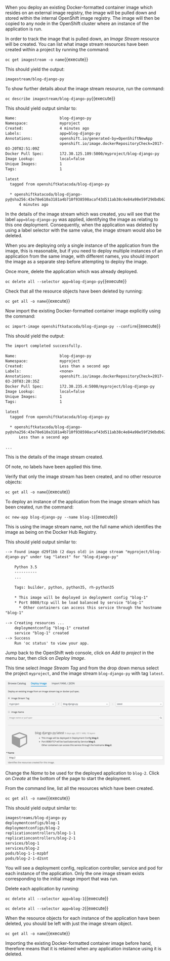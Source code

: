 When you deploy an existing Docker-formatted container image which resides on an external image registry, the image will be pulled down and stored within the internal OpenShift image registry. The image will then be copied to any node in the OpenShift cluster where an instance of the application is run.

In order to track the image that is pulled down, an _Image Stream_ resource will be created. You can list what image stream resources have been created within a project by running the command:

``oc get imagestream -o name``{{execute}}

This should yield the output:

```
imagestream/blog-django-py
```

To show further details about the image stream resource, run the command:

``oc describe imagestream/blog-django-py``{{execute}}

This should yield output similar to:

```
Name:                   blog-django-py
Namespace:              myproject
Created:                4 minutes ago
Labels:                 app=blog-django-py
Annotations:            openshift.io/generated-by=OpenShiftNewApp
                        openshift.io/image.dockerRepositoryCheck=2017-03-20T02:51:09Z
Docker Pull Spec:       172.30.125.109:5000/myproject/blog-django-py
Image Lookup:           local=false
Unique Images:          1
Tags:                   1

latest
  tagged from openshiftkatacoda/blog-django-py

  * openshiftkatacoda/blog-django-py@sha256:43e78e610a3181a4b710f938598acaf43d511ab38c4e84a98e59f29dbdb62c62
      4 minutes ago
```

In the details of the image stream which was created, you will see that the label ``app=blog-django-py`` was applied, identifying the image as relating to this one deployment. Consequently, when the application was deleted by using a label selector with the same value, the image stream would also be deleted.

When you are deploying only a single instance of the application from the image, this is reasonable, but if you need to deploy multiple instances of an application from the same image, with different names, you should import the image as a separate step before attempting to deploy the image.

Once more, delete the application which was already deployed.

``oc delete all --selector app=blog-django-py``{{execute}}

Check that all the resource objects have been deleted by running:

``oc get all -o name``{{execute}}

Now import the existing Docker-formatted container image explicitly using the command:

``oc import-image openshiftkatacoda/blog-django-py --confirm``{{execute}}

This should yield the output:

```
The import completed successfully.

Name:                   blog-django-py
Namespace:              myproject
Created:                Less than a second ago
Labels:                 <none>
Annotations:            openshift.io/image.dockerRepositoryCheck=2017-03-20T03:20:35Z
Docker Pull Spec:       172.30.235.4:5000/myproject/blog-django-py
Image Lookup:           local=false
Unique Images:          1
Tags:                   1

latest
  tagged from openshiftkatacoda/blog-django-py

  * openshiftkatacoda/blog-django-py@sha256:43e78e610a3181a4b710f938598acaf43d511ab38c4e84a98e59f29dbdb62c62
      Less than a second ago

...
```

This is the details of the image stream created.

Of note, no labels have been applied this time.

Verify that only the image stream has been created, and no other resource objects:

``oc get all -o name``{{execute}}

To deploy an instance of the application from the image stream which has been created, run the command:

``oc new-app blog-django-py --name blog-1``{{execute}}

This is using the image stream name, not the full name which identifies the image as being on the Docker Hub Registry.

This should yield output similar to:

```
--> Found image d29f1bb (2 days old) in image stream "myproject/blog-django-py" under tag "latest" for "blog-django-py"

    Python 3.5
    ----------
    ...

    Tags: builder, python, python35, rh-python35

    * This image will be deployed in deployment config "blog-1"
    * Port 8080/tcp will be load balanced by service "blog-1"
      * Other containers can access this service through the hostname "blog-1"

--> Creating resources ...
    deploymentconfig "blog-1" created
    service "blog-1" created
--> Success
    Run 'oc status' to view your app.
```

Jump back to the OpenShift web console, click on _Add to project_ in the menu bar, then click on _Deploy Image_.

This time select _Image Stream Tag_ and from the drop down menus select the project ``myproject``, and the image stream ``blog-django-py`` with tag ``latest``.

![Deploy Image Stream Tag](../../assets/introduction/deploying-images/06-deploy-image-stream-tag.png)

Change the _Name_ to be used for the deployed application to ``blog-2``. Click on _Create_ at the bottom of the page to start the deployment.

From the command line, list all the resources which have been created.

``oc get all -o name``{{execute}}

This should yield output similar to:

```
imagestreams/blog-django-py
deploymentconfigs/blog-1
deploymentconfigs/blog-2
replicationcontrollers/blog-1-1
replicationcontrollers/blog-2-1
services/blog-1
services/blog-2
pods/blog-1-1-mzpbf
pods/blog-2-1-d2snt
```

You will see a deployment config, replication controller, service and pod for each instance of the application. Only the one image stream exists corresponding to the initial image import that was run.

Delete each application by running:

``oc delete all --selector app=blog-1``{{execute}}

``oc delete all --selector app=blog-2``{{execute}}

When the resource objects for each instance of the application have been deleted, you should be left with just the image stream object.

``oc get all -o name``{{execute}}

Importing the existing Docker-formatted container image before hand, therefore means that it is retained when any application instance using it is deleted.
